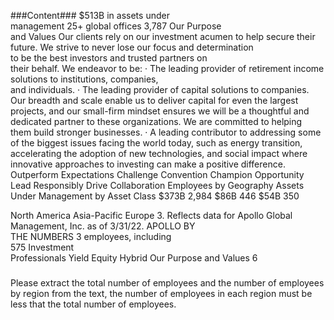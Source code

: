 ###Content###
$513B
in assets under  
management
25+
global offices
3,787
Our Purpose  
and Values
Our clients rely on our investment 
acumen to help secure their future.
We strive to never lose our focus and determination  
to be the best investors and trusted partners on  
their behalf. We endeavor to be:
 ·
The leading provider of retirement income 
solutions to institutions, companies,  
and individuals.
 ·
The leading provider of capital solutions to 
companies. Our breadth and scale enable us 
to deliver capital for even the largest projects, 
and our small-firm mindset ensures we will be 
a thoughtful and dedicated partner to these 
organizations. We are committed to helping  
them build stronger businesses.
 ·
A leading contributor to addressing some of 
the biggest issues facing the world today, such 
as energy transition, accelerating the adoption 
of new technologies, and social impact where 
innovative approaches to investing can make a 
positive difference.
Outperform Expectations
Challenge Convention
Champion Opportunity
Lead Responsibly
Drive Collaboration
Employees by Geography
Assets Under Management by Asset Class
$373B
2,984
$86B
446
$54B
350
              
                
 
 North America          Asia-Pacific          Europe
3. Reflects data for Apollo Global Management, Inc. as of 3/31/22.
APOLLO BY  
THE NUMBERS
3
employees, including  
575 Investment  
Professionals
Yield
Equity 
Hybrid
Our Purpose and Values
6
###
Please extract the total number of employees and the number of employees by region from the text, the number of employees in each region must be less that the total number of employees.